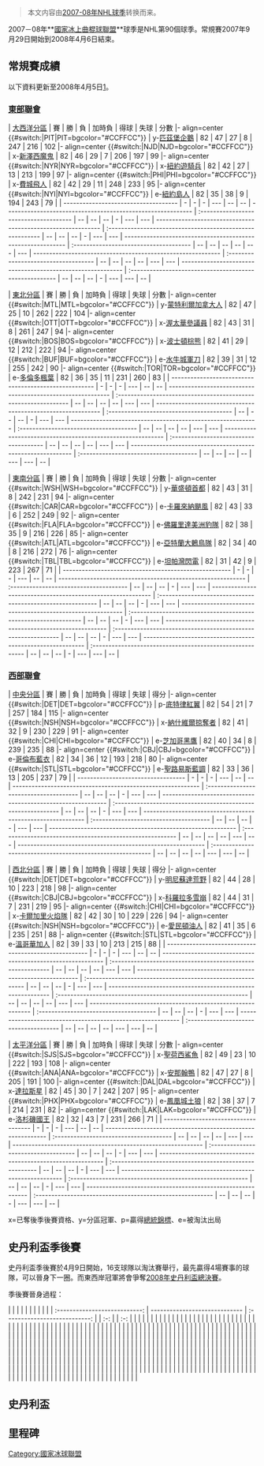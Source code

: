 > 本文内容由[2007-08年NHL球季](https://zh.wikipedia.org/wiki/2007-08年NHL球季)转换而来。


2007－08年**[國家冰上曲棍球聯盟](https://zh.wikipedia.org/wiki/國家冰上曲棍球聯盟 "wikilink")**球季是NHL第90個球季。常規賽2007年9月29日開始到2008年4月6日結束。

## 常規賽成績

以下資料更新至2008年4月5日[1](http://www.nhl.com/nhl/app?service=page&page=StandingsPage&type=CON)。

### [東部聯會](https://zh.wikipedia.org/wiki/東部聯會 "wikilink")

| [大西洋分區](../Page/大西洋分區.md "wikilink") | 賽 | 勝 | 負 | 加時負 | 得球 | 失球 | 分數 |- align=center {{\#switch:|PIT|PIT=bgcolor="\#CCFFCC"}} | y-[匹茲堡企鵝](../Page/匹茲堡企鵝.md "wikilink") | 82 | 47 | 27 | 8 | 247 | 216 | 102 |- align=center {{\#switch:|NJD|NJD=bgcolor="\#CCFFCC"}} | x-[新澤西魔鬼](https://zh.wikipedia.org/wiki/新澤西魔鬼 "wikilink") | 82 | 46 | 29 | 7 | 206 | 197 | 99 |- align=center {{\#switch:|NYR|NYR=bgcolor="\#CCFFCC"}} | x-[紐約遊騎兵](../Page/紐約遊騎兵.md "wikilink") | 82 | 42 | 27 | 13 | 213 | 199 | 97 |- align=center {{\#switch:|PHI|PHI=bgcolor="\#CCFFCC"}} | x-[費城飛人](../Page/費城飛人.md "wikilink") | 82 | 42 | 29 | 11 | 248 | 233 | 95 |- align=center {{\#switch:|NYI|NYI=bgcolor="\#CCFFCC"}} | e-[紐約島人](https://zh.wikipedia.org/wiki/紐約島人 "wikilink") | 82 | 35 | 38 | 9 | 194 | 243 | 79 |
| ------------------------------------ | - | - | - | --- | -- | -- | ----------------------------------------------------------- | :------------------------------------- | -- | -- | -- | - | --- | --- | ------------------------------------------------------------ | :-------------------------------------------------------- | -- | -- | -- | - | --- | --- | ----------------------------------------------------------- | :------------------------------------- | -- | -- | -- | -- | --- | --- | ----------------------------------------------------------- | :----------------------------------- | -- | -- | -- | -- | --- | --- | ----------------------------------------------------------- | :------------------------------------------------------ | -- | -- | -- | - | --- | --- | -- |

| [東北分區](https://zh.wikipedia.org/wiki/東北分區 "wikilink") | 賽 | 勝 | 負 | 加時負 | 得球 | 失球 | 分數 |- align=center {{\#switch:|MTL|MTL=bgcolor="\#CCFFCC"}} | y-[蒙特利爾加拿大人](https://zh.wikipedia.org/wiki/蒙特利爾加拿大人 "wikilink") | 82 | 47 | 25 | 10 | 262 | 222 | 104 |- align=center {{\#switch:|OTT|OTT=bgcolor="\#CCFFCC"}} | x-[渥太華參議員](../Page/渥太華參議員.md "wikilink") | 82 | 43 | 31 | 8 | 261 | 247 | 94 |- align=center {{\#switch:|BOS|BOS=bgcolor="\#CCFFCC"}} | x-[波士頓棕熊](../Page/波士頓棕熊.md "wikilink") | 82 | 41 | 29 | 12 | 212 | 222 | 94 |- align=center {{\#switch:|BUF|BUF=bgcolor="\#CCFFCC"}} | e-[水牛城軍刀](../Page/水牛城軍刀.md "wikilink") | 82 | 39 | 31 | 12 | 255 | 242 | 90 |- align=center {{\#switch:|TOR|TOR=bgcolor="\#CCFFCC"}} | e-[多倫多楓葉](../Page/多倫多楓葉.md "wikilink") | 82 | 36 | 35 | 11 | 231 | 260 | 83 |
| ----------------------------------------------------- | - | - | - | --- | -- | -- | ----------------------------------------------------------- | :-------------------------------------------------------------- | -- | -- | -- | -- | --- | --- | ------------------------------------------------------------ | :--------------------------------------- | -- | -- | -- | - | --- | --- | ----------------------------------------------------------- | :------------------------------------- | -- | -- | -- | -- | --- | --- | ----------------------------------------------------------- | :------------------------------------- | -- | -- | -- | -- | --- | --- | ----------------------------------------------------------- | :------------------------------------- | -- | -- | -- | -- | --- | --- | -- |

| [東南分區](https://zh.wikipedia.org/wiki/東南分區 "wikilink") | 賽 | 勝 | 負 | 加時負 | 得球 | 失球 | 分數 |- align=center {{\#switch:|WSH|WSH=bgcolor="\#CCFFCC"}} | y-[華盛頓首都](../Page/華盛頓首都.md "wikilink") | 82 | 43 | 31 | 8 | 242 | 231 | 94 |- align=center {{\#switch:|CAR|CAR=bgcolor="\#CCFFCC"}} | e-[卡羅來納颶風](https://zh.wikipedia.org/wiki/卡羅來納颶風 "wikilink") | 82 | 43 | 33 | 6 | 252 | 249 | 92 |- align=center {{\#switch:|FLA|FLA=bgcolor="\#CCFFCC"}} | e-[佛羅里達美洲豹隊](https://zh.wikipedia.org/wiki/佛羅里達美洲豹隊 "wikilink") | 82 | 38 | 35 | 9 | 216 | 226 | 85 |- align=center {{\#switch:|ATL|ATL=bgcolor="\#CCFFCC"}} | e-[亞特蘭大鶇鳥隊](https://zh.wikipedia.org/wiki/亞特蘭大鶇鳥隊 "wikilink") | 82 | 34 | 40 | 8 | 216 | 272 | 76 |- align=center {{\#switch:|TBL|TBL=bgcolor="\#CCFFCC"}} | e-[坦帕灣閃電](https://zh.wikipedia.org/wiki/坦帕灣閃電 "wikilink") | 82 | 31 | 42 | 9 | 223 | 267 | 71 |
| ----------------------------------------------------- | - | - | - | --- | -- | -- | ----------------------------------------------------------- | :------------------------------------- | -- | -- | -- | - | --- | --- | ----------------------------------------------------------- | :---------------------------------------------------------- | -- | -- | -- | - | --- | --- | ----------------------------------------------------------- | :-------------------------------------------------------------- | -- | -- | -- | - | --- | --- | ----------------------------------------------------------- | :------------------------------------------------------------ | -- | -- | -- | - | --- | --- | ----------------------------------------------------------- | :-------------------------------------------------------- | -- | -- | -- | - | --- | --- | -- |

### [西部聯會](https://zh.wikipedia.org/wiki/西部聯會 "wikilink")

| [中央分區](../Page/中央分區.md "wikilink") | 賽 | 勝 | 負 | 加時負 | 得球 | 失球 | 得分 |- align=center {{\#switch:|DET|DET=bgcolor="\#CCFFCC"}} | p-[底特律紅翼](../Page/底特律紅翼.md "wikilink") | 82 | 54 | 21 | 7 | 257 | 184 | 115 |- align=center {{\#switch:|NSH|NSH=bgcolor="\#CCFFCC"}} | x-[納什維爾掠奪者](https://zh.wikipedia.org/wiki/納什維爾掠奪者 "wikilink") | 82 | 41 | 32 | 9 | 230 | 229 | 91 |- align=center {{\#switch:|CHI|CHI=bgcolor="\#CCFFCC"}} | e-[芝加哥黑鷹](../Page/芝加哥黑鷹.md "wikilink") | 82 | 40 | 34 | 8 | 239 | 235 | 88 |- align=center {{\#switch:|CBJ|CBJ=bgcolor="\#CCFFCC"}} | e-[哥倫布藍衣](https://zh.wikipedia.org/wiki/哥倫布藍衣 "wikilink") | 82 | 34 | 36 | 12 | 193 | 218 | 80 |- align=center {{\#switch:|STL|STL=bgcolor="\#CCFFCC"}} | e-[聖路易斯藍調](https://zh.wikipedia.org/wiki/聖路易斯藍調 "wikilink") | 82 | 33 | 36 | 13 | 205 | 237 | 79 |
| ---------------------------------- | - | - | - | --- | -- | -- | ----------------------------------------------------------- | :------------------------------------- | -- | -- | -- | - | --- | --- | ------------------------------------------------------------ | :------------------------------------------------------------ | -- | -- | -- | - | --- | --- | ----------------------------------------------------------- | :------------------------------------- | -- | -- | -- | - | --- | --- | ----------------------------------------------------------- | :-------------------------------------------------------- | -- | -- | -- | -- | --- | --- | ----------------------------------------------------------- | :---------------------------------------------------------- | -- | -- | -- | -- | --- | --- | -- |

| [西北分區](https://zh.wikipedia.org/wiki/西北分區 "wikilink") | 賽 | 勝 | 負 | 加時負 | 得球 | 失球 | 得分 |- align=center {{\#switch:|DET|DET=bgcolor="\#CCFFCC"}} | y-[明尼蘇達荒野](https://zh.wikipedia.org/wiki/明尼蘇達荒野 "wikilink") | 82 | 44 | 28 | 10 | 223 | 218 | 98 |- align=center {{\#switch:|CBJ|CBJ=bgcolor="\#CCFFCC"}} | x-[科羅拉多雪崩](https://zh.wikipedia.org/wiki/科羅拉多雪崩 "wikilink") | 82 | 44 | 31 | 7 | 231 | 219 | 95 |- align=center {{\#switch:|CHI|CHI=bgcolor="\#CCFFCC"}} | x-[卡爾加里火焰隊](https://zh.wikipedia.org/wiki/卡爾加里火焰隊 "wikilink") | 82 | 42 | 30 | 10 | 229 | 226 | 94 |- align=center {{\#switch:|NSH|NSH=bgcolor="\#CCFFCC"}} | e-[愛民頓油人](../Page/愛民頓油人.md "wikilink") | 82 | 41 | 35 | 6 | 235 | 251 | 88 |- align=center {{\#switch:|STL|STL=bgcolor="\#CCFFCC"}} | e-[溫哥華加人](../Page/溫哥華加人.md "wikilink") | 82 | 39 | 33 | 10 | 213 | 215 | 88 |
| ----------------------------------------------------- | - | - | - | --- | -- | -- | ----------------------------------------------------------- | :---------------------------------------------------------- | -- | -- | -- | -- | --- | --- | ----------------------------------------------------------- | :---------------------------------------------------------- | -- | -- | -- | - | --- | --- | ----------------------------------------------------------- | :------------------------------------------------------------ | -- | -- | -- | -- | --- | --- | ----------------------------------------------------------- | :------------------------------------- | -- | -- | -- | - | --- | --- | ----------------------------------------------------------- | :------------------------------------- | -- | -- | -- | -- | --- | --- | -- |

| [太平洋分區](../Page/太平洋分區.md "wikilink") | 賽 | 勝 | 負 | 加時負 | 得球 | 失球 | 分數 |- align=center {{\#switch:|SJS|SJS=bgcolor="\#CCFFCC"}} | x-[聖荷西鯊魚](../Page/聖荷西鯊魚.md "wikilink") | 82 | 49 | 23 | 10 | 222 | 193 | 108 |- align=center {{\#switch:|ANA|ANA=bgcolor="\#CCFFCC"}} | x-[安那翰鴨](../Page/安那翰鴨.md "wikilink") | 82 | 47 | 27 | 8 | 205 | 191 | 100 |- align=center {{\#switch:|DAL|DAL=bgcolor="\#CCFFCC"}} | x-[達拉斯星](https://zh.wikipedia.org/wiki/達拉斯星 "wikilink") | 82 | 45 | 30 | 7 | 242 | 207 | 95 |- align=center {{\#switch:|PHX|PHX=bgcolor="\#CCFFCC"}} | e-[鳳凰城土狼](https://zh.wikipedia.org/wiki/鳳凰城土狼 "wikilink") | 82 | 38 | 37 | 7 | 214 | 231 | 82 |- align=center {{\#switch:|LAK|LAK=bgcolor="\#CCFFCC"}} | e-[洛杉磯國王](https://zh.wikipedia.org/wiki/洛杉磯國王 "wikilink") | 82 | 32 | 43 | 7 | 231 | 266 | 71 |
| ------------------------------------ | - | - | - | --- | -- | -- | ----------------------------------------------------------- | :------------------------------------- | -- | -- | -- | -- | --- | --- | ------------------------------------------------------------ | :----------------------------------- | -- | -- | -- | - | --- | --- | ------------------------------------------------------------ | :------------------------------------------------------ | -- | -- | -- | - | --- | --- | ----------------------------------------------------------- | :-------------------------------------------------------- | -- | -- | -- | - | --- | --- | ----------------------------------------------------------- | :-------------------------------------------------------- | -- | -- | -- | - | --- | --- | -- |

x=已奪後季後賽資格、y=分區冠軍、p=贏得[總統錦標](https://zh.wikipedia.org/wiki/總統錦標 "wikilink")、e=被淘汰出局

## 史丹利盃季後賽

史丹利盃季後賽於4月9日開始，16支球隊以淘汰賽舉行，最先贏得4場賽事的球隊，可以晉身下一圈。而東西岸冠軍將會爭奪[2008年史丹利盃總決賽](https://zh.wikipedia.org/wiki/2008年史丹利盃總決賽 "wikilink")。

季後賽晉身過程：

|  |                               |                               |                               |  |  |  |  |
|  | :---------------------------: | ----------------------------- | :---------------------------: |  | :-: |  | :-: |
|  |                               |                               |                               |  |  |  |  |
|  |                               |                               |                               |  |  |  |  |
|  | <font color="#ffffff"></font> |                               |                               |  |  |  |  |
|  | <font color="#ffffff"></font> |                               |                               |  |  |  |  |
|  |                               | <font color="#ffffff"></font> |                               |  |  |  |  |
|  |                               |                               |                               |  |  |  |  |
|  |                               | <font color="#ffffff"></font> |                               |  |  |  |  |
|  | <font color="#ffffff"></font> |                               |                               |  |  |  |  |
|  |                               |                               |                               |  |  |  |  |
|  | <font color="#ffffff"></font> |                               |                               |  |  |  |  |
|  |                               |                               | <font color="#ffffff"></font> |  |  |  |  |
|  |                               |                               |                               |  |  |  |  |
|  |                               | <font color="#ffffff"></font> |                               |  |  |  |  |
|  | <font color="#ffffff"></font> |                               |                               |  |  |  |  |
|  |                               |                               |                               |  |  |  |  |
|  | <font color="#ffffff"></font> |                               |                               |  |  |  |  |
|  |                               | <font color="#ffffff"></font> |                               |  |  |  |  |
|  |                               |                               |                               |  |  |  |  |
|  |                               | <font color="#ffffff"></font> |                               |  |  |  |  |
|  | <font color="#ffffff"></font> |                               |                               |  |  |  |  |
|  |                               |                               |                               |  |  |  |  |
|  | <font color="#ffffff"></font> |                               |                               |  |  |  |  |
|  |                               |                               | <font color="#ffffff"></font> |  |  |  |  |
|  |                               |                               |                               |  |  |  |  |
|  |                               | <font color="#ffffff"></font> |                               |  |  |  |  |
|  | <font color="#ffffff"></font> |                               |                               |  |  |  |  |
|  |                               |                               |                               |  |  |  |  |
|  | <font color="#ffffff"></font> |                               |                               |  |  |  |  |
|  |                               | <font color="#ffffff"></font> |                               |  |  |  |  |
|  |                               |                               |                               |  |  |  |  |
|  |                               | <font color="#ffffff"></font> |                               |  |  |  |  |
|  | <font color="#ffffff"></font> |                               |                               |  |  |  |  |
|  |                               |                               |                               |  |  |  |  |
|  | <font color="#ffffff"></font> |                               |                               |  |  |  |  |
|  |                               |                               | <font color="#ffffff"></font> |  |  |  |  |
|  |                               |                               |                               |  |  |  |  |
|  |                               | <font color="#ffffff"></font> |                               |  |  |  |  |
|  | <font color="#ffffff"></font> |                               |                               |  |  |  |  |
|  |                               |                               |                               |  |  |  |  |
|  | <font color="#ffffff"></font> |                               |                               |  |  |  |  |
|  |                               | <font color="#ffffff"></font> |                               |  |  |  |  |
|  |                               |                               |                               |  |  |  |  |
|  |                               | <font color="#ffffff"></font> |                               |  |  |  |  |
|  | <font color="#ffffff"></font> |                               |                               |  |  |  |  |
|  |                               |                               |                               |  |  |  |  |
|  | <font color="#ffffff"></font> |                               |                               |  |  |  |  |

<noinclude>

## 史丹利盃

## 里程碑

[Category:國家冰球聯盟](https://zh.wikipedia.org/wiki/Category:國家冰球聯盟 "wikilink")